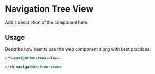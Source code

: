 # Navigation Tree View
Add a description of the component here.

## Usage
Describe how best to use this web component along with best practices.

```html
<rh-navigation-tree-view>

</rh-navigation-tree-view>
```
